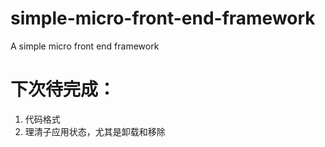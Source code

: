 # simple-micro-front-end-framework
A simple micro front end framework

# 下次待完成：
1. 代码格式
2. 理清子应用状态，尤其是卸载和移除